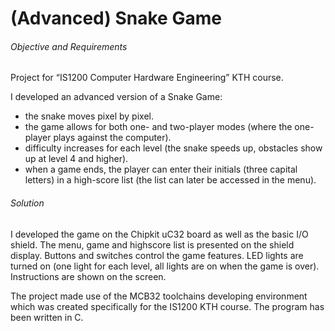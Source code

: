 # (Advanced) Snake Game

###### Objective and Requirements
Project for “IS1200 Computer Hardware Engineering” KTH course. 

I developed an advanced version of a Snake Game:
- the snake moves pixel by pixel. 
- the game allows for both one- and two-player modes (where the one-player plays against the computer).
- difficulty increases for each level (the snake speeds up, obstacles show up at level 4 and higher). 
- when a game ends, the player can enter their initials (three capital letters) in a high-score list (the list can later be accessed in the menu).

###### Solution 

I developed the game on the Chipkit uC32 board as well as the basic I/O shield. The menu, game and highscore list is presented on the shield display. Buttons and switches control the game features. LED lights are turned on (one light for each level, all lights are on when the game is over). Instructions are shown on the screen.  

The project made use of the MCB32 toolchains developing environment which was created specifically for the IS1200 KTH course. The program has been written in C.

